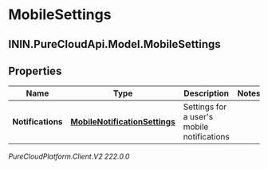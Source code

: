 # MobileSettings

## ININ.PureCloudApi.Model.MobileSettings

## Properties

|Name | Type | Description | Notes|
|------------ | ------------- | ------------- | -------------|
| **Notifications** | [**MobileNotificationSettings**](MobileNotificationSettings) | Settings for a user&#39;s mobile notifications | |



_PureCloudPlatform.Client.V2 222.0.0_
